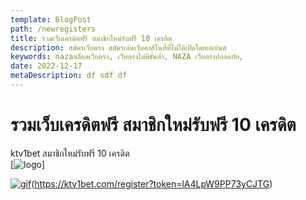 ```yaml
---
template: BlogPost
path: /newregisters
title: รวมเว็บเครดิตฟรี สมาชิกใหม่รับฟรี 10 เครดิต
description: สมัครเว็บตรง สมัครเล่นเว็บคาสิโนที่ที่ไม่ได้เปิดโดยเอเย่นต์
keywords: nazaสล็อตเว็บตรง, เว็บตรงไม่มีขั้นต่ำ, NAZA เว็บตรงปลอดภัย,
date: 2022-12-17
metaDescription: df sdf df
---
```

# รวมเว็บเครดิตฟรี สมาชิกใหม่รับฟรี 10 เครดิต  
ktv1bet สมาชิกใหม่รับฟรี 10 เครดิต  
[![logo](https://rocketwin-office-c1.imgix.net/KTVBET/LOGO_WEB_/KTVBET-LOGO31.png)]  
  
[![gif](https://iili.io/Hnns0kx.gif)](https://nazavip.com/26174/t41626o2r59456244323y2m2l464p4)(https://ktv1bet.com/register?token=lA4LpW9PP73yCJTG)
